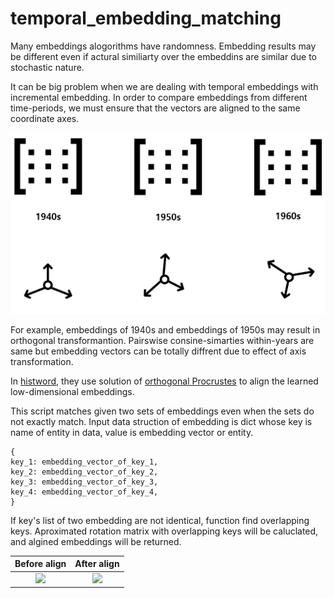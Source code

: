 # temporal_embedding_matching

Many embeddings alogorithms have randomness. Embedding results may be different even if actural similiarty over the embeddins are similar due to stochastic nature.

It can be big problem when we are dealing with temporal embeddings with incremental embedding. In order to compare embeddings from different time-periods, we must ensure that the vectors are aligned to the same coordinate axes.


![alt text](public/axis_example.png)

For example, embeddings of 1940s and embeddings of 1950s may result in orthogonal transformantion. Pairswise consine-simarties within-years are same but embedding vectors can be totally diffrent due to effect of axis transformation.

In [histword](https://arxiv.org/abs/1605.09096), they use solution of [orthogonal Procrustes](https://en.wikipedia.org/wiki/Orthogonal_Procrustes_problem) to align the
learned low-dimensional embeddings.


This script matches given two sets of embeddings even when the sets do not exactly match. 
Input data struction of embedding is dict whose key is name of entity in data, value is embedding vector or entity.
```
{
key_1: embedding_vector_of_key_1,
key_2: embedding_vector_of_key_2,
key_3: embedding_vector_of_key_3,
key_4: embedding_vector_of_key_4,
}
 ```
If key's list of two embedding are not identical, function find overlapping keys. Aproximated rotation matrix
with overlapping keys will be caluclated, and algined embeddings will be returned.

Before align           |  After align
:-------------------------:|:-------------------------:
![](figure/before.png)  |  ![](figure/after.png)
